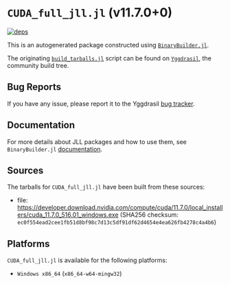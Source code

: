 # `CUDA_full_jll.jl` (v11.7.0+0)

[![deps](https://juliahub.com/docs/CUDA_full_jll/deps.svg)](https://juliahub.com/ui/Packages/CUDA_full_jll/dEkbx?page=2)

This is an autogenerated package constructed using [`BinaryBuilder.jl`](https://github.com/JuliaPackaging/BinaryBuilder.jl).

The originating [`build_tarballs.jl`](https://github.com/JuliaPackaging/Yggdrasil/blob/a69663c7785a51d7cd0e9c86fa019d2c173994e5/C/CUDA/CUDA_full@11.7/build_tarballs.jl) script can be found on [`Yggdrasil`](https://github.com/JuliaPackaging/Yggdrasil/), the community build tree.

## Bug Reports

If you have any issue, please report it to the Yggdrasil [bug tracker](https://github.com/JuliaPackaging/Yggdrasil/issues).

## Documentation

For more details about JLL packages and how to use them, see `BinaryBuilder.jl` [documentation](https://docs.binarybuilder.org/stable/jll/).

## Sources

The tarballs for `CUDA_full_jll.jl` have been built from these sources:

* file: https://developer.download.nvidia.com/compute/cuda/11.7.0/local_installers/cuda_11.7.0_516.01_windows.exe (SHA256 checksum: `ec0f554ead2cee1fb51d8bf98c7d13c5df91df62d4654e4ea626fb4278c4a4b6`)

## Platforms

`CUDA_full_jll.jl` is available for the following platforms:

* `Windows x86_64` (`x86_64-w64-mingw32`)
